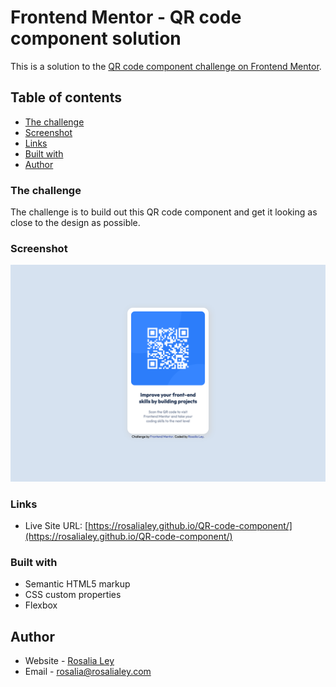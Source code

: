 # Frontend Mentor - QR code component solution

This is a solution to the [QR code component challenge on Frontend Mentor](https://www.frontendmentor.io/challenges/qr-code-component-iux_sIO_H). 

## Table of contents

  - [The challenge](#the-challenge)
  - [Screenshot](#screenshot)
  - [Links](#links)
  - [Built with](#built-with)
  - [Author](#author)


### The challenge

The challenge is to build out this QR code component and get it looking as close to the design as possible.

### Screenshot

![](images/Screenshot%20Rosalia%20Ley%20QR%20code%20component.png)

### Links

- Live Site URL: [https://rosalialey.github.io/QR-code-component/](https://rosalialey.github.io/QR-code-component/)

### Built with

- Semantic HTML5 markup
- CSS custom properties
- Flexbox

## Author

- Website - [Rosalia Ley](https://github.com/RosaliaLey)
- Email - [rosalia@rosalialey.com](rosalia@rosalialey.com)


